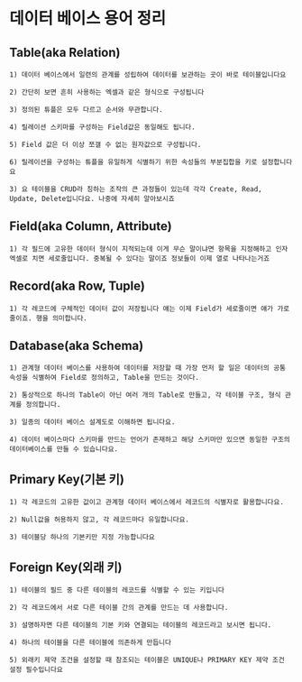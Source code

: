 

#  데이터 베이스 용어 정리 


## Table(aka Relation)
    1) 데이터 베이스에서 일련의 관계를 성립하여 데이터를 보관하는 곳이 바로 테이블입니다요

    2) 간단히 보면 흔히 사용하는 엑셀과 같은 형식으로 구성됩니다

    3) 정의된 튜플은 모두 다르고 순서와 무관합니다.

    4) 릴레이션 스키마를 구성하는 Field값은 동일해도 됩니다.

    5) Field 값은 더 이상 쪼갤 수 없는 원자값으로 구성됩니다.

    6) 릴레이션을 구성하는 튜플을 유일하게 식별하기 위한 속성들의 부분집합을 키로 설정합니다요

    3) 요 테이블을 CRUD라 칭하는 조작의 큰 과정들이 있는데 각각 Create, Read, Update, Delete입니다요. 나중에 자세히 알아보시죠



## Field(aka Column, Attribute)
    1) 각 필드에 고유한 데이터 형식이 지적되는데 이게 무슨 말이냐면 항목을 지정해하고 인자 엑셀로 치면 세로줄입니다. 중복될 수 있다는 말이죠 정보들이 이제 열로 나타나는거죠



## Record(aka Row, Tuple)
    1) 각 레코드에 구체적인 데이터 값이 저장됩니다 얘는 이제 Field가 세로줄이면 얘가 가로줄이죠. 행을 의미합니다.



## Database(aka Schema)
    1) 관계형 데이터 베이스를 사용하여 데이터를 저장할 때 가장 먼저 할 일은 데이터의 공통 속성을 식별하여 Field로 정의하고, Table을 만드는 것이다.

    2) 통상적으로 하나의 Table이 아닌 여러 개의 Table로 만들고, 각 테이블 구조, 형식 관계를 정의합니다.

    3) 일종의 데이터 베이스 설계도로 이해하면 됩니다요.

    4) 데이터 베이스마다 스키마를 만드는 언어가 존재하고 해당 스키마만 있으면 동일한 구조의 데이터베이스를 만들 수 있습니다요.



## Primary Key(기본 키)
    1) 각 레코드의 고유한 값이고 관계형 데이터 베이스에서 레코드의 식별자로 활용합니다요.

    2) Null값을 허용하지 않고, 각 레코드마다 유일합니다요.

    3) 테이블당 하나의 기본키만 지정 가능합니다요



## Foreign Key(외래 키)
    1) 테이블의 필드 중 다른 테이블의 레코드를 식별할 수 있는 키입니다

    2) 각 레코드에서 서로 다른 테이블 간의 관계를 만드는 데 사용합니다.

    3) 설명하자면 다른 테이블의 기본 키와 연결되는 테이블의 레코드라고 보시면 됩니다.

    4) 하나의 테이블을 다른 테이블에 의존하게 만듭니다

    5) 외래키 제약 조건을 설정할 때 참조되는 테이블은 UNIQUE나 PRIMARY KEY 제약 조건 설정 필수입니다요